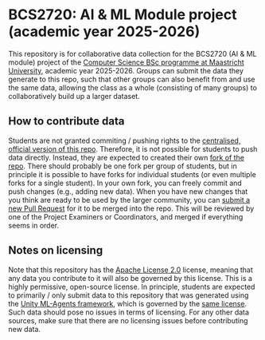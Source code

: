 # BCS2720: AI & ML Module project (academic year 2025-2026)

This repository is for collaborative data collection for the BCS2720 (AI & ML module) project of the [Computer Science BSc programme at Maastricht University](https://www.maastrichtuniversity.nl/education/bachelor/programmes/computer-science), academic year 2025-2026. Groups can submit the data they generate to this repo, such that other groups can also benefit from and use the same data, allowing the class as a whole (consisting of many groups) to collaboratively build up a larger dataset.

## How to contribute data

Students are not granted commiting / pushing rights to the [centralised, official version of this repo](https://github.com/DennisSoemers/BCS2720-project-data-collection-2025-2026). Therefore, it is not possible for students to push data directly. Instead, they are expected to created their own [fork of the repo](https://docs.github.com/en/pull-requests/collaborating-with-pull-requests/working-with-forks/fork-a-repo). There should probably be one fork per group of students, but in principle it is possible to have forks for individual students (or even multiple forks for a single student). In your own fork, you can freely commit and push changes (e.g., adding new data). When you have new changes that you think are ready to be used by the larger community, you can [submit a new Pull Request](https://github.com/DennisSoemers/BCS2720-project-data-collection-2025-2026/pulls) for it to be merged into the repo. This will be reviewed by one of the Project Examiners or Coordinators, and merged if everything seems in order.

## Notes on licensing

Note that this repository has the [Apache License 2.0](/LICENSE) license, meaning that any data you contribute to it will also be governed by this license. This is a highly permissive, open-source license. In principle, students are expected to primarily / only submit data to this repository that was generated using the [Unity ML-Agents framework](https://github.com/Unity-Technologies/ml-agents), which is governed by the [same license](https://github.com/Unity-Technologies/ml-agents/blob/develop/LICENSE.md). Such data should pose no issues in terms of licensing. For any other data sources, make sure that there are no licensing issues before contributing new data.
